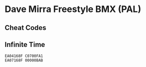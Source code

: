 # Dave Mirra Freestyle BMX (PAL)

## Cheat Codes

## Infinite Time

```
EA04168F C0700FA1
EA07168F 00000BAB

```

